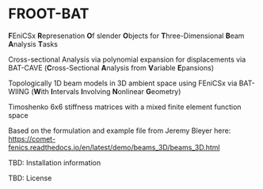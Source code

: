 # FROOT-BAT 
**F**EniCSx **R**epresenation **O**f slender **O**bjects for  **T**hree-Dimensional **B**eam **A**nalysis **T**asks

Cross-sectional Analysis via polynomial expansion for displacements via BAT-CAVE (**C**ross-Sectional **A**nalysis from **V**ariable **E**pansions) 

Topologically 1D beam models in 3D ambient space using FEniCSx via BAT-WIING (**W**ith **I**ntervals **I**nvolving **N**onlinear **G**eometry)  

Timoshenko 6x6 stiffness matrices with a mixed finite element function space

Based on the formulation and example file from Jeremy Bleyer here:
https://comet-fenics.readthedocs.io/en/latest/demo/beams_3D/beams_3D.html

TBD: Installation information

TBD: License
